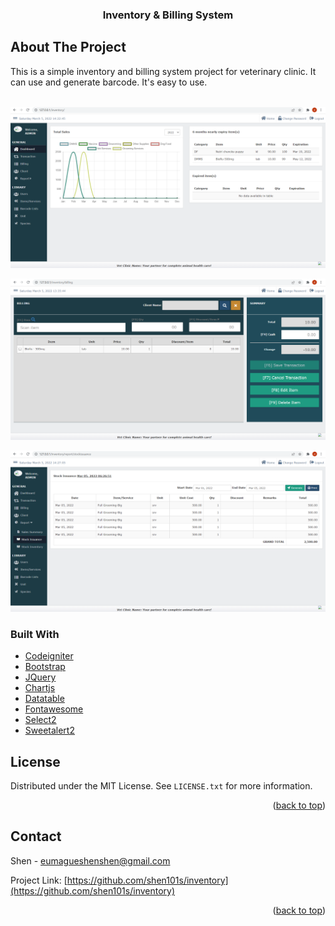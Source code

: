 <div id="top"></div>
<!--
*** Thanks for checking out the Best-README-Template. If you have a suggestion
*** that would make this better, please fork the repo and create a pull request
*** or simply open an issue with the tag "enhancement".
*** Don't forget to give the project a star!
*** Thanks again! Now go create something AMAZING! :D
-->

<div align="center">
	<h3 align="center">Inventory & Billing System</h3>
</div>

## About The Project

<div>This is a simple inventory and billing system project for veterinary clinic. It can use and generate barcode. It's easy to use. 
</div></br>

![](screenshot/dashboard.png)

![](screenshot/billing.png)

![](screenshot/report.png)


### Built With

* [Codeigniter](https://codeigniter.com)
* [Bootstrap](https://getbootstrap.com)
* [JQuery](https://jquery.com)
* [Chartjs](https://chartjs.org)
* [Datatable](https://datatables.net)
* [Fontawesome](https://fontawesome.com)
* [Select2](https://select2.org)
* [Sweetalert2](https://sweetalert2.github.io/)


<!-- LICENSE -->
## License

Distributed under the MIT License. See `LICENSE.txt` for more information.

<p align="right">(<a href="#top">back to top</a>)</p>



<!-- CONTACT -->
## Contact

Shen - eumagueshenshen@gmail.com

Project Link: [https://github.com/shen101s/inventory](https://github.com/shen101s/inventory)

<p align="right">(<a href="#top">back to top</a>)</p>



<!-- MARKDOWN LINKS & IMAGES -->
<!-- https://www.markdownguide.org/basic-syntax/#reference-style-links -->
[contributors-shield]: https://img.shields.io/github/contributors/github_username/repo_name.svg?style=for-the-badge
[contributors-url]: https://github.com/github_username/repo_name/graphs/contributors
[forks-shield]: https://img.shields.io/github/forks/github_username/repo_name.svg?style=for-the-badge
[forks-url]: https://github.com/github_username/repo_name/network/members
[stars-shield]: https://img.shields.io/github/stars/github_username/repo_name.svg?style=for-the-badge
[stars-url]: https://github.com/github_username/repo_name/stargazers
[issues-shield]: https://img.shields.io/github/issues/github_username/repo_name.svg?style=for-the-badge
[issues-url]: https://github.com/github_username/repo_name/issues
[license-shield]: https://img.shields.io/github/license/github_username/repo_name.svg?style=for-the-badge
[license-url]: https://github.com/github_username/repo_name/blob/master/LICENSE.txt
[linkedin-shield]: https://img.shields.io/badge/-LinkedIn-black.svg?style=for-the-badge&logo=linkedin&colorB=555
[linkedin-url]: https://linkedin.com/in/linkedin_username
[product-screenshot]: images/screenshot.png
